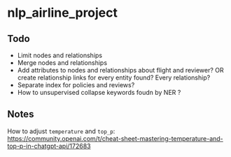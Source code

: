 # nlp_airline_project

## Todo

- Limit nodes and relationships
- Merge nodes and relationships
- Add attributes to nodes and relationships about flight and reviewer? OR create relationship links for every entity found? Every relationship? 
- Separate index for policies and reviews?
- How to unsupervised collapse keywords foudn by NER ?

## Notes

How to adjust `temperature` and `top_p`: https://community.openai.com/t/cheat-sheet-mastering-temperature-and-top-p-in-chatgpt-api/172683
